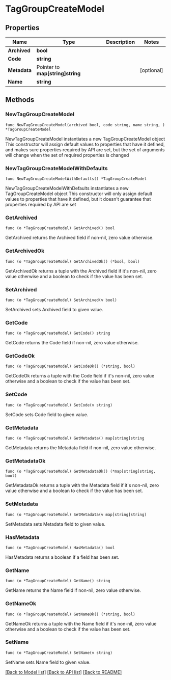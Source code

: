 # TagGroupCreateModel

## Properties

Name | Type | Description | Notes
------------ | ------------- | ------------- | -------------
**Archived** | **bool** |  | 
**Code** | **string** |  | 
**Metadata** | Pointer to **map[string]string** |  | [optional] 
**Name** | **string** |  | 

## Methods

### NewTagGroupCreateModel

`func NewTagGroupCreateModel(archived bool, code string, name string, ) *TagGroupCreateModel`

NewTagGroupCreateModel instantiates a new TagGroupCreateModel object
This constructor will assign default values to properties that have it defined,
and makes sure properties required by API are set, but the set of arguments
will change when the set of required properties is changed

### NewTagGroupCreateModelWithDefaults

`func NewTagGroupCreateModelWithDefaults() *TagGroupCreateModel`

NewTagGroupCreateModelWithDefaults instantiates a new TagGroupCreateModel object
This constructor will only assign default values to properties that have it defined,
but it doesn't guarantee that properties required by API are set

### GetArchived

`func (o *TagGroupCreateModel) GetArchived() bool`

GetArchived returns the Archived field if non-nil, zero value otherwise.

### GetArchivedOk

`func (o *TagGroupCreateModel) GetArchivedOk() (*bool, bool)`

GetArchivedOk returns a tuple with the Archived field if it's non-nil, zero value otherwise
and a boolean to check if the value has been set.

### SetArchived

`func (o *TagGroupCreateModel) SetArchived(v bool)`

SetArchived sets Archived field to given value.


### GetCode

`func (o *TagGroupCreateModel) GetCode() string`

GetCode returns the Code field if non-nil, zero value otherwise.

### GetCodeOk

`func (o *TagGroupCreateModel) GetCodeOk() (*string, bool)`

GetCodeOk returns a tuple with the Code field if it's non-nil, zero value otherwise
and a boolean to check if the value has been set.

### SetCode

`func (o *TagGroupCreateModel) SetCode(v string)`

SetCode sets Code field to given value.


### GetMetadata

`func (o *TagGroupCreateModel) GetMetadata() map[string]string`

GetMetadata returns the Metadata field if non-nil, zero value otherwise.

### GetMetadataOk

`func (o *TagGroupCreateModel) GetMetadataOk() (*map[string]string, bool)`

GetMetadataOk returns a tuple with the Metadata field if it's non-nil, zero value otherwise
and a boolean to check if the value has been set.

### SetMetadata

`func (o *TagGroupCreateModel) SetMetadata(v map[string]string)`

SetMetadata sets Metadata field to given value.

### HasMetadata

`func (o *TagGroupCreateModel) HasMetadata() bool`

HasMetadata returns a boolean if a field has been set.

### GetName

`func (o *TagGroupCreateModel) GetName() string`

GetName returns the Name field if non-nil, zero value otherwise.

### GetNameOk

`func (o *TagGroupCreateModel) GetNameOk() (*string, bool)`

GetNameOk returns a tuple with the Name field if it's non-nil, zero value otherwise
and a boolean to check if the value has been set.

### SetName

`func (o *TagGroupCreateModel) SetName(v string)`

SetName sets Name field to given value.



[[Back to Model list]](../README.md#documentation-for-models) [[Back to API list]](../README.md#documentation-for-api-endpoints) [[Back to README]](../README.md)


